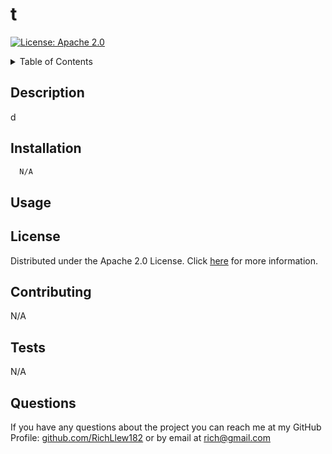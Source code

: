 # t
  [![License: Apache 2.0](https://img.shields.io/badge/License-Apache_2.0-blue.svg)](https://opensource.org/licenses/Apache-2.0)
  
  <!-- TABLE OF CONTENTS -->
<details>
  <summary>Table of Contents</summary>
  <ol>
    <li><a href="#description">Description</a></li>
    <li><a href="#installation">Installation</a></li>
    <li><a href="#usage">Usage</a></li>
    <li><a href="#license">License</a></li>
    <li><a href="#contributing">Contributing</a></li>
    <li><a href="#tests">Tests</a></li>
    <li><a href="#questions">Questions</a></li>
  </ol>
</details>

## Description

d

## Installation

~~~ sh
  N/A
  ~~~ 

## Usage



## License

Distributed under the Apache 2.0 License. Click [here](https://opensource.org/licenses/Apache-2.0) for more information.

## Contributing

N/A

## Tests

N/A

## Questions

If you have any questions about the project you can reach me at my GitHub Profile: [github.com/RichLlew182](https://github.com/RichLlew182) or by email at rich@gmail.com


